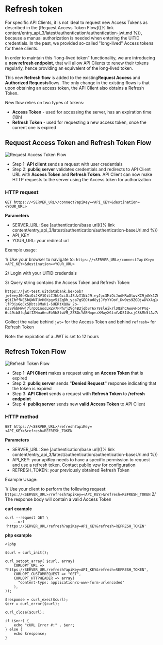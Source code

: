 ---
---

# Refresh token

For specific API Clients, it is not ideal to request new Access Tokens as described in the [Request Access Token Flow]({% link content/entry_api_3/latest/authentication/authentication-jwt.md %}), because a manual authorization is needed when entering the UiTiD credentials. In the past, we provided so-called "long-lived" Access tokens for these clients.

In order to maintain this “long-lived token” functionality, we are introducing a ​**new​ ​refresh​ endpoint**, that will allow API Clients to renew their tokens regularly, hence providing an equivalent of the long-lived token.

This new **​Refresh​ flow** is added to the existing **​Request Access**​ and ​**Authorized Requests** ​flows. The only change in the existing flows is that upon obtaining an access token, the API Client also obtains a Refresh Token.

New flow relies on two types of tokens:
- **Access Token​** - used for accessing the server, has an expiration time (10h)
- **Refresh Token​** - used for requesting a new access token, once the current one is expired

## Request Access Token and Refresh Token Flow

![Request Access Token Flow](/img/request-access-token-flow.png "Request Access Token Flow")

* Step 1: **API client** sends a request with user credentials
* Step 2: **publiq server** validates credentials and redirects to API Client URL with **Access Token** and **Refresh Token**. API Client can now make HTTP requests to the server using the Access token for authorization

### HTTP request

```
GET https://<SERVER_URL>/connect?apiKey=<API_KEY>&destination=<YOUR_URL>
```
**Parameters**

* SERVER_URL: See [authentication/base url]({% link content/entry_api_3/latest/authentication/authentication-baseUrl.md %})
* API_KEY
* YOUR_URL: your redirect url

Example usage:

1/ Use your browser to navigate to: `https://<SERVER_URL>/connect?apiKey=<API_KEY>&destination=<YOUR_URL>`

2/ Login with your UiTiD credentials

3/ Query string contains the Access Token and Refresh Token:

```
https://jwt-test.uitdatabank.be/oob?jwt=eyJ0eXAiOiJKV1QiLCJhbGciOiJSUzI1NiJ9.eyJpc3MiOiJodHRwOlwvXC9jdWx1ZGItand0LXByb3ZpZGVyLmRldiIsInVpZCI6Ijg2YTAyYzY1LTY5NmQtNGMxNi1hOWIxLTllM2JjOGU2MzAzYyIsIm5pY2siOiJTdGlrc2VscyIsImVtYWlsIjoic3RhbkBjdWx0dXVybmV0LmJlIiwiaWF0IjoxNTA1ODAzNzQzLCJleHAiOjE1MDU4NDY5NDMsIm5iZiI6MTUwNTgwMzc0M30.D92rUZYZGVUHEuOyqI1U5cmyaMTAY_Og7F4ehYtIGOs-q9iIhffNE5bQWNTUvH0Kpgv5iZqBh_yca7gSEOtad8yjJfyYYOoY_Dw0zs9ZGDjwDVXAq1clab9xfvEzwRx4cLVBrSdi8CwlCDI0LRTZ6zz_SGu-lfP3jsGqCxSDbts8MaHi-6UERtXQUw_2b-nJSVnbFWwj7lrpQ1nooLRZv7FPh7jZVg4B2jqbST6x79sleikrlDQahCAwovHpTPVq-6c49ib8fqAWfIZHma6euEb5h8twVM_ZZ8GcYAENmpezXMwyXGtnYzDS1UscjC8kMh5lAz7xNdU674jBwJz&refresh=WHbB1RatZQqI8K3abzUu1_GM5e7umYt8qStutFRHdDGij
```

Collect the value behind `jwt=` for the Access Token and behind `refresh=` for Refresh Token

Note: the expiration of a JWT is set to 12 hours

## Refresh Token Flow

![Refresh Token Flow](/img/refresh-token-flow.png "Refresh Token Flow")

* Step 1: **API Client** makes a request using an **Access Token** that is expired
* Step 2: **publiq server** sends **"Denied Request"** response indicating that the token is expired
* Step 3: **API Client** sends a request with **Refresh Token** to **/refresh endpoint**
* Step 4: **publiq server** sends new **valid Access Token** to API Client

### HTTP method

```
GET https://<SERVER_URL>/refresh?apiKey=<API_KEY>&refresh=REFRESH_TOKEN
```
**Parameters**

* SERVER_URL: See [authentication/base url]({% link content/entry_api_3/latest/authentication/authentication-baseUrl.md %})
* API_KEY: your apiKey needs to have a specific permission to request and use a refresh token. Contact publiq vzw for configuration
* REFRESH_TOKEN: your previously obtained Refresh Token

Example Usage:

1/ Use your client to perform the following request: `https://<SERVER_URL>/refresh?apiKey=<API_KEY>&refresh=REFRESH_TOKEN`
2/ The response body will contain a valid Access Token

**curl example**
```
curl --request GET \
    --url
'https://SERVER_URL/refresh?apiKey=API_KEY&refresh=REFRESH_TOKEN'
```

**php example**
```
<?php

$curl​ = curl_init();

curl_setopt_array( ​$curl​, array(
    CURLOPT_URL =>
"https://SERVER_URL/refresh?apiKey=API_KEY&refresh=REFRESH_TOKEN"​,
    CURLOPT_CUSTOMREQUEST => ​"GET"​,
    CURLOPT_HTTPHEADER => array(
      ​"content-type: application/x-www-form-urlencoded"
    ),
));

$response​ = curl_exec(​$curl​);
$err​ = curl_error(​$curl​);

curl_close(​$curl​);

if​ (​$err​) {
    echo ​"cURL Error #:"​ . ​$err​;
} ​else​ {
    echo ​$response​;
}
```

